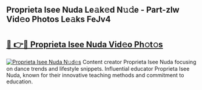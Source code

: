 ## Proprieta Isee Nuda Le𝚊k𝚎d N𝚞𝚍e - Part-zlw Vid𝚎o Photos Le𝚊ks FeJv4

# <h2><a href="http://fbf7co.evod.top/?m=Proprieta+Isee+Nuda">🔗 👉🔴 Proprieta Isee Nuda Vid𝚎o Ph𝚘t𝚘s</a></h2>

[![Proprieta Isee Nuda N𝚞d𝚎s](https://i.imgur.com/8V9OHl7.gif)](http://fbf7co.evod.top/?m=Proprieta+Isee+Nuda)
Content creator Proprieta Isee Nuda focusing on dance trends and lifestyle snippets. Influential educator Proprieta Isee Nuda, known for their innovative teaching methods and commitment to education. 
